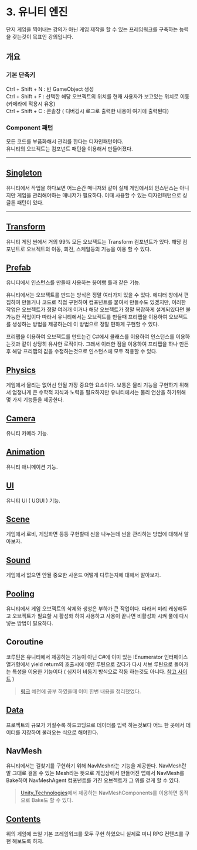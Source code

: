 # 3. 유니티 엔진

단지 게임을 찍어내는 강의가 아닌 게임 제작을 할 수 있는 프레임워크를 구축하는 능력을 갖는것이 목표인 강의입니다.

## 개요

### 기본 단축키

Ctrl + Shift + N : 빈 GameObject 생성  
Ctrl + Shift + F : 선택한 해당 오브젝트의 위치를 현재 사용자가 보고있는 위치로 이동 (카메라에 적용시 유용)  
Ctrl + Shift + C : 콘솔창 ( 디버깅시 로그로 출력한 내용이 여기에 출력된다)

### Component 패턴

모든 코드를 부품화해서 관리를 한다는 디자인패턴이다.  
유니티의 오브젝트는 컴포넌트 패턴을 이용해서 만들어졌다.

---

## [Singleton](https://github.com/twozeronine/Unity_Study/tree/main/Lecture/inflearn_Rookiss/3.%20%EC%9C%A0%EB%8B%88%ED%8B%B0%20%EC%97%94%EC%A7%84/Singleton)

유니티에서 작업을 하다보면 어느순간 매니저와 같이 실제 게임에서의 인스턴스는 아니지만 게임을 관리해야하는 매니저가 필요하다. 이때 사용할 수 있는 디자인패턴으로 싱글톤 패턴이 있다.

---

## [Transform](https://github.com/twozeronine/Unity_Study/tree/main/Lecture/inflearn_Rookiss/3.%20%EC%9C%A0%EB%8B%88%ED%8B%B0%20%EC%97%94%EC%A7%84/Transform)

유니티 게임 씬에서 거의 99% 모든 오브젝트는 Transform 컴포넌트가 있다. 해당 컴포넌트로 오브젝트의 이동, 회전, 스케일등의 기능을 이용 할 수 있다.

## [Prefab](https://github.com/twozeronine/Unity_Study/tree/main/Lecture/inflearn_Rookiss/3.%20%EC%9C%A0%EB%8B%88%ED%8B%B0%20%EC%97%94%EC%A7%84/Prefab)

유니티에서 인스턴스를 만들때 사용하는 붕어빵 틀과 같은 기능.

유니티에서는 오브젝트를 만드는 방식은 정말 여러가지 있을 수 있다. 에디터 창에서 편집하여 만들거나 코드로 직접 구현하여 컴포넌트를 붙여서 만들수도 있겠지만, 이러한 작업은 오브젝트가 정말 여러개 이거나 해당 오브젝트가 정말 복잡하게 설계되있다면 불가능한 작업이다 따라서 유니티에서는 오브젝트를 만들때 프리팹을 이용하여 오브젝트를 생성하는 방법을 제공하는데 이 방법으로 정말 편하게 구현할 수 있다.

프리팹을 이용하여 오브젝트를 만드는건 C#에서 클래스를 이용하여 인스턴스를 이용하는것과 같이 상당히 유사한 로직이다. 그래서 이러한 점을 이용하여 프리팹을 하나 만든후 해당 프리팹의 값을 수정하는것으로 인스턴스에 모두 적용할 수 있다.

## [Physics](https://github.com/twozeronine/Unity_Study/tree/main/Lecture/inflearn_Rookiss/3.%20%EC%9C%A0%EB%8B%88%ED%8B%B0%20%EC%97%94%EC%A7%84/Physics)

게임에서 물리는 없어선 안될 가장 중요한 요소이다. 보통은 물리 기능을 구현하기 위해서 엄청나게 큰 수학적 지식과 노력을 필요하지만 유니티에서는 물리 연산을 하기위해 몇 가지 기능들을 제공한다.

## [Camera](https://github.com/twozeronine/Unity_Study/tree/main/Lecture/inflearn_Rookiss/3.%20%EC%9C%A0%EB%8B%88%ED%8B%B0%20%EC%97%94%EC%A7%84/Camera)

유니티 카메라 기능.

## [Animation](https://github.com/twozeronine/Unity_Study/tree/main/Lecture/inflearn_Rookiss/3.%20%EC%9C%A0%EB%8B%88%ED%8B%B0%20%EC%97%94%EC%A7%84/Animation)

유니티 애니메이션 기능.

## [UI](https://github.com/twozeronine/Unity_Study/tree/main/Lecture/inflearn_Rookiss/3.%20%EC%9C%A0%EB%8B%88%ED%8B%B0%20%EC%97%94%EC%A7%84/UI)

유니티 UI ( UGUI ) 기능.

## [Scene](https://github.com/twozeronine/Unity_Study/tree/main/Lecture/inflearn_Rookiss/3.%20%EC%9C%A0%EB%8B%88%ED%8B%B0%20%EC%97%94%EC%A7%84/UI)

게임에서 로비, 게임화면 등등 구현할때 씬을 나누는데 씬을 관리하는 방법에 대해서 알아보자.

## [Sound](https://github.com/twozeronine/Unity_Study/tree/main/Lecture/inflearn_Rookiss/3.%20%EC%9C%A0%EB%8B%88%ED%8B%B0%20%EC%97%94%EC%A7%84/UI)

게임에서 없으면 안될 중요한 사운드 어떻게 다루는지에 대해서 알아보자.

## [Pooling](https://github.com/twozeronine/Unity_Study/tree/main/Lecture/inflearn_Rookiss/3.%20%EC%9C%A0%EB%8B%88%ED%8B%B0%20%EC%97%94%EC%A7%84/Pooling)

유니티에서 게임 오브젝트의 삭제와 생성은 부하가 큰 작업이다. 따라서 미리 캐싱해두고 오브젝트가 필요할 시 활성화 하여 사용하고 사용이 끝나면 비활성화 시켜 풀에 다시 넣는 방법이 필요하다.

## Coroutine

코루틴은 유니티에서 제공하는 기능이 아닌 C#에 이미 있는 IEnumerator 인터페이스 열거형에서 yield return의 호출시에 메인 루틴으로 갔다가 다시 서브 루틴으로 돌아가는 특성을 이용한 기능이다 ( 심지어 비동기 방식으로 작동 하는것도 아니다. [참고 사이트](https://unityindepth.tistory.com/21) )

> [링크](https://github.com/twozeronine/Unity_Study/tree/main/Coroutine) 예전에 공부 하였을때 이미 한번 내용을 정리했었다.

## [Data](https://github.com/twozeronine/Unity_Study/tree/main/Lecture/inflearn_Rookiss/3.%20%EC%9C%A0%EB%8B%88%ED%8B%B0%20%EC%97%94%EC%A7%84/Data)

프로젝트의 규모가 커질수록 하드코딩으로 데이터를 입력 하는것보다 어느 한 곳에서 데이터를 저장하여 불러오는 식으로 해야한다.

## NavMesh

유니티에서는 길찾기를 구현하기 위해 NavMesh라는 기능을 제공한다. NavMesh란 말 그대로 걸을 수 있는 Mesh라는 뜻으로 게임상에서 만들어진 맵에서 NavMesh를 Bake하여 NavMeshAgent 컴포넌트를 가진 오브젝트가 그 위를 걷게 할 수 있다.

> [Unity_Technologies](https://github.com/Unity-Technologies/NavMeshComponents)에서 제공하는 NavMeshComponents를 이용하면 동적으로 Bake도 할 수 있다.

## [Contents](https://github.com/twozeronine/Unity_Study/tree/main/Lecture/inflearn_Rookiss/3.%20%EC%9C%A0%EB%8B%88%ED%8B%B0%20%EC%97%94%EC%A7%84/Contents)

위의 게임에 쓰일 기본 프레임워크를 모두 구현 하였으니 실제로 미니 RPG 컨텐츠를 구현 해보도록 하자.
